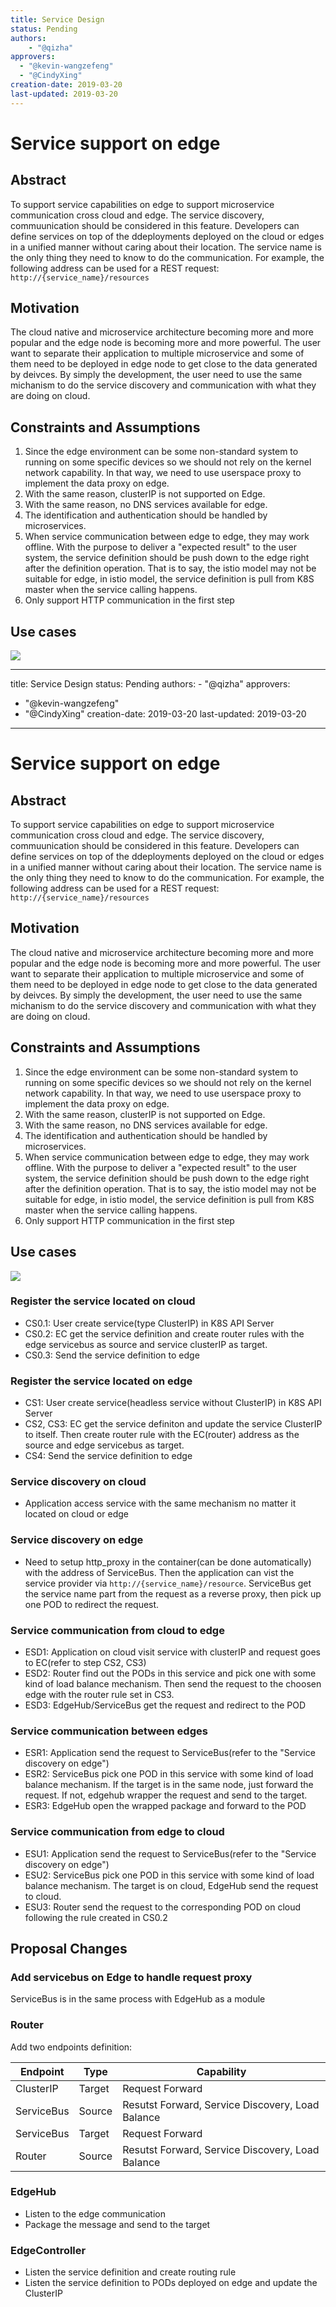 ```yaml
---
title: Service Design
status: Pending
authors:
    - "@qizha"
approvers:
  - "@kevin-wangzefeng"
  - "@CindyXing"
creation-date: 2019-03-20
last-updated: 2019-03-20
---
```


# Service support on edge

## Abstract
To support service capabilities on edge to support microservice communication cross cloud and edge.
The service discovery, commuunication should be considered in this feature.
Developers can define services on top of the ddeployments deployed on the cloud or edges in a unified manner without caring about their location. The service name is the only thing they need to know to do the communication. For example, the following address can be used for a REST  request:
`http://{service_name}/resources`

## Motivation
The cloud native and microservice architecture becoming more and more popular and the edge node is becoming more and more powerful. The user want to separate their application to multiple microservice and some of them need to be deployed in edge node to get close to the data generated by deivces. By simply the development, the user need to use the same michanism to do the service discovery and communication with what they are doing on cloud.

## Constraints and Assumptions
1. Since the edge environment can be some non-standard system to running on some specific devices so we should not rely on the kernel network capability. In that way, we need to use userspace proxy to implement the data proxy on edge.
2. With the same reason, clusterIP is not supported on Edge.
3. With the same reason, no DNS services available for edge.
4. The identification and authentication should be handled by microservices.
5. When service communication between edge to edge, they may work offline. With the purpose to deliver a "expected result" to the user system, the service definition should be push down to the edge right after the definition operation. That is to say, the istio model may not be suitable for edge, in istio model, the service definition is pull from K8S master when the service calling happens.
6. Only support HTTP communication in the first step

## Use cases
<img src="../images/proposals/service-design.png">

---
title: Service Design
status: Pending
authors:
    - "@qizha"
approvers:
  - "@kevin-wangzefeng"
  - "@CindyXing"
creation-date: 2019-03-20
last-updated: 2019-03-20
---

# Service support on edge

## Abstract
To support service capabilities on edge to support microservice communication cross cloud and edge.
The service discovery, commuunication should be considered in this feature.
Developers can define services on top of the ddeployments deployed on the cloud or edges in a unified manner without caring about their location. The service name is the only thing they need to know to do the communication. For example, the following address can be used for a REST  request:
`http://{service_name}/resources`

## Motivation
The cloud native and microservice architecture becoming more and more popular and the edge node is becoming more and more powerful. The user want to separate their application to multiple microservice and some of them need to be deployed in edge node to get close to the data generated by deivces. By simply the development, the user need to use the same michanism to do the service discovery and communication with what they are doing on cloud.

## Constraints and Assumptions
1. Since the edge environment can be some non-standard system to running on some specific devices so we should not rely on the kernel network capability. In that way, we need to use userspace proxy to implement the data proxy on edge.
2. With the same reason, clusterIP is not supported on Edge.
3. With the same reason, no DNS services available for edge.
4. The identification and authentication should be handled by microservices.
5. When service communication between edge to edge, they may work offline. With the purpose to deliver a "expected result" to the user system, the service definition should be push down to the edge right after the definition operation. That is to say, the istio model may not be suitable for edge, in istio model, the service definition is pull from K8S master when the service calling happens.
6. Only support HTTP communication in the first step

## Use cases
<img src="../images/proposals/service-design.png">

### Register the service located on cloud
* CS0.1: User create service(type ClusterIP) in K8S API Server
* CS0.2: EC get the service definition and create router rules with the edge servicebus as source and service clusterIP as target.
* CS0.3: Send the service definition to edge

### Register the service located on edge
* CS1: User create service(headless service without ClusterIP) in K8S API Server
* CS2, CS3: EC get the service definiton and update the service ClusterIP to itself. Then create router rule with the EC(router) address as the source and edge servicebus as target.
* CS4: Send the service definition to edge

### Service discovery on cloud
* Application access service with the same mechanism no matter it located on cloud or edge

### Service discovery on edge
* Need to setup http_proxy in the container(can be done automatically) with the address of ServiceBus. Then the application can vist the service provider via `http://{service_name}/resource`. ServiceBus get the service name part from the request as a reverse proxy, then pick up one POD to redirect the request.

### Service communication from cloud to edge
* ESD1: Application on cloud visit service with clusterIP and request goes to EC(refer to step CS2, CS3)
* ESD2: Router find out the PODs in this service and pick one with some kind of load balance mechanism. Then send the request to the choosen edge with the router rule set in CS3.
* ESD3: EdgeHub/ServiceBus get the request and redirect to the POD

### Service communication between edges
* ESR1: Application send the request to ServiceBus(refer to the "Service discovery on edge")
* ESR2: ServiceBus pick one POD in this service with some kind of load balance mechanism. If the target is in the same node, just forward the request. If not, edgehub wrapper the request and send to the target.
* ESR3: EdgeHub open the wrapped package and forward to the POD

### Service communication from edge to cloud
* ESU1: Application send the request to ServiceBus(refer to the "Service discovery on edge")
* ESU2: ServiceBus pick one POD in this service with some kind of load balance mechanism. The target is on cloud, EdgeHub send the request to cloud.
* ESU3: Router send the request to the corresponding POD on cloud following the rule created in CS0.2

## Proposal Changes
### Add servicebus on Edge to handle request proxy
ServiceBus is in the same process with EdgeHub as a module

### Router
Add two endpoints definition:

|Endpoint|Type|Capability|
|---|---|---|
|ClusterIP|Target|Request Forward|
|ServiceBus|Source|Resutst Forward, Service Discovery, Load Balance|
|ServiceBus|Target|Request Forward|
|Router|Source|Resutst Forward, Service Discovery, Load Balance|

### EdgeHub
* Listen to the edge communication
* Package the message and send to the target

### EdgeController
* Listen the service definition and create routing rule
* Listen the service definition to PODs deployed on edge and update the ClusterIP

